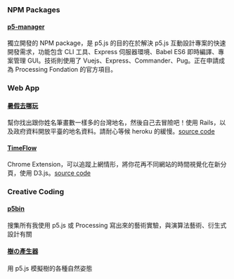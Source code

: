 ### NPM Packages
#### [p5-manager](https://github.com/chiunhau/p5-manager)
獨立開發的 NPM package，是 p5.js 的目的在於解決 p5.js 互動設計專案的快速開發需求，功能包含 CLI 工具、Express 伺服器環境、Babel ES6 即時編譯、專案管理 GUI。技術則使用了 Vuejs、Express、Commander、Pug。正在申請成為 Processing Fondation 的官方項目。

### Web App
#### [暑假去哪玩](http://strokes.herokuapp.com)
幫你找出跟你姓名筆畫數一樣多的台灣地名，然後自己去冒險吧！使用 Rails，以及政府資料開放平臺的地名資料。請耐心等候 heroku 的緩慢。[source code](https://github.com/chiunhau/strokes)

#### [TimeFlow](https://chrome.google.com/webstore/detail/timeflow/ofpimjnkffjdlkilpmhjmckchfpnfdfi)
Chrome Extension，可以追蹤上網情形，將你花再不同網站的時間視覺化在新分頁，使用 D3.js。[source code](https://github.com/chiunhau/TimeFlow)

### Creative Coding
#### [p5bin](https://p5bin.tumblr.com/)
搜集所有我使用 p5.js 或 Processing 寫出來的藝術實驗，與演算法藝術、衍生式設計有關

#### [樹の產生器](http://codepen.io/chiunhauyou/full/dMBEoY/) 
用 p5.js 模擬樹的各種自然姿態
